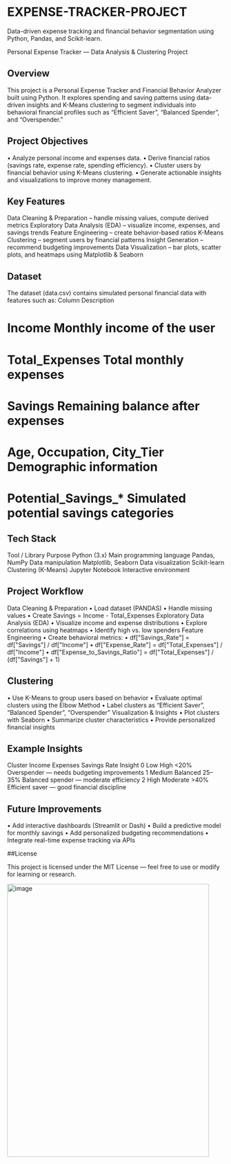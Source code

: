 # EXPENSE-TRACKER-PROJECT
Data-driven expense tracking and financial behavior segmentation using Python, Pandas, and Scikit-learn.

Personal Expense Tracker — Data Analysis & Clustering Project
## Overview
This project is a Personal Expense Tracker and Financial Behavior Analyzer built using Python.
It explores spending and saving patterns using data-driven insights and K-Means clustering to segment individuals into behavioral financial profiles such as “Efficient Saver”, “Balanced Spender”, and “Overspender.”
 
## Project Objectives
•	Analyze personal income and expenses data.
•	Derive financial ratios (savings rate, expense rate, spending efficiency).
•	Cluster users by financial behavior using K-Means clustering.
•	Generate actionable insights and visualizations to improve money management.
 
## Key Features
 Data Cleaning & Preparation – handle missing values, compute derived metrics
Exploratory Data Analysis (EDA) – visualize income, expenses, and savings trends
 Feature Engineering – create behavior-based ratios
 K-Means Clustering – segment users by financial patterns
 Insight Generation – recommend budgeting improvements
 Data Visualization – bar plots, scatter plots, and heatmaps using Matplotlib & Seaborn
 
## Dataset
The dataset (data.csv) contains simulated personal financial data with features such as:
Column	Description
# Income	Monthly income of the user
# Total_Expenses	Total monthly expenses
# Savings	Remaining balance after expenses
# Age, Occupation, City_Tier	 Demographic information
# Potential_Savings_*	Simulated potential savings categories
 
## Tech Stack
Tool / Library	Purpose
Python (3.x)	Main programming language
Pandas, NumPy	Data manipulation
Matplotlib, Seaborn	Data visualization
Scikit-learn	Clustering (K-Means)
Jupyter Notebook 	Interactive environment
 
## Project Workflow
Data Cleaning & Preparation
•	Load dataset (PANDAS)
•	Handle missing values
•	Create Savings = Income - Total_Expenses
Exploratory Data Analysis (EDA)
•	Visualize income and expense distributions
•	Explore correlations using heatmaps
•	Identify high vs. low spenders
Feature Engineering
•	Create behavioral metrics:
•	df["Savings_Rate"] = df["Savings"] / df["Income"]
•	df["Expense_Rate"] = df["Total_Expenses"] / df["Income"]
•	df["Expense_to_Savings_Ratio"] = df["Total_Expenses"] / (df["Savings"] + 1)
## Clustering
•	Use K-Means to group users based on behavior
•	Evaluate optimal clusters using the Elbow Method
•	Label clusters as “Efficient Saver”, “Balanced Spender”, “Overspender”
Visualization & Insights
•	Plot clusters with Seaborn
•	Summarize cluster characteristics
•	Provide personalized financial insights
 
## Example Insights
Cluster	Income	Expenses	Savings Rate	Insight
0	Low	High	<20%	 Overspender — needs budgeting improvements
1	Medium	Balanced	25–35%	 Balanced spender — moderate efficiency
2	High	Moderate	>40%	Efficient saver — good financial discipline
 
## Future Improvements
•	Add interactive dashboards (Streamlit or Dash)
•	Build a predictive model for monthly savings
•	Add personalized budgeting recommendations
•	Integrate real-time expense tracking via APIs

##License

This project is licensed under the MIT License — feel free to use or modify for learning or research.

<img width="468" height="633" alt="image" src="https://github.com/user-attachments/assets/036553c6-6517-4287-b74b-90e27954616d" />
